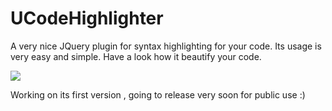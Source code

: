 UCodeHighlighter
================

A very nice JQuery plugin for syntax highlighting for your code.
Its usage is very easy and simple.
Have a look how it beautify your code.


<img src="http://www.usmanbackup.somee.com/image/syntaxhighlighter/V1.0.0.0.png"/>

<br/>

Working on its first version , going to release very soon for public use :)
